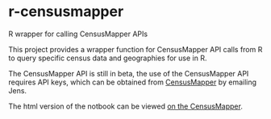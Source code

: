 # r-censusmapper
R wrapper for calling CensusMapper APIs

This project provides a wrapper function for CensusMapper API calls from R to query specific census data and geographies for use in R.

The CensusMapper API is still in beta, the use of the CensusMapper API requires API keys, which can be obtained from [CensusMapper](https://CensusMapper.ca) by emailing Jens.

The html version of the notbook can be viewed [on the CensusMapper](https://censusmapper.ca/r-censusmapper-demo.html).
